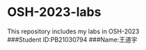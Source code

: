 # OSH-2023-labs
This repository includes my labs in OSH-2023  
###Student ID:PB21030794
###Name:王道宇
